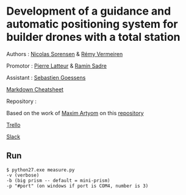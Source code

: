 # Development of a guidance and automatic positioning system for builder drones with a total station

Authors : [Nicolas Sorensen](@nicolassorensen) & [Rémy Vermeiren](@rvermeiren)

Promotor : [Pierre Latteur](https://uclouvain.be/fr/repertoires/pierre.latteur) & [Ramin Sadre](https://uclouvain.be/fr/repertoires/ramin.sadre)

Assistant : [Sebastien Goessens](https://uclouvain.be/fr/repertoires/sebastien.goessens)

[Markdown Cheatsheet](https://github.com/adam-p/markdown-here/wiki/Markdown-Cheatsheet)

Repository :

Based on the work of [Maxim Artyom](@art-mx) on this [repository](https://github.com/art-mx/leica_ros_sph)

[Trello](https://trello.com/b/cHMLdS54/m%C3%A9moire)

[Slack](https://tfebuildingwithdrones.slack.com/)

## Run

```
$ python27.exe measure.py
-v (verbose)
-b (big prism -- default = mini-prism)
-p "#port" (on windows if port is COM4, number is 3)

```




<!--
Plot in 3D from out.txt files:

```
./filter.py out.txt | ./plot.py
```

(ensure numpy and matplotlib are installed and the python scripts executable (chmod 777)) -->
